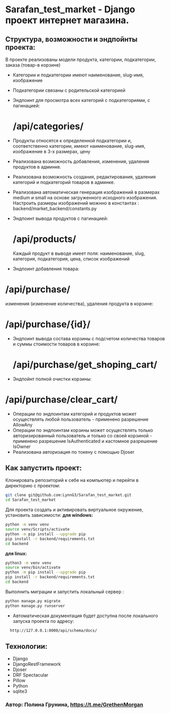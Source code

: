# Sarafan_test_market - Django проект интернет магазина.

## Структура, возможности и эндпойнты проекта:

В проекте реализованы модели продукта, категории, подкатегории, заказа (товар-в корзине)

- Категории и подкатегории имеют наименование, slug-имя, изображение
- Подкатегории связаны с родительской категорией
- Эндпоинт для просмотра всех категорий с подкатегориями, с пагинацией:
  # /api/categories/

- Продукты относятся к определенной подкатегории и, соответственно категории,
  имеют наименование, slug-имя, изображение в 3-х размерах, цену
- Реализована возможность добавления, изменения, удаления продуктов в админке.
- Реализована возможность создания, редактирования, удаления категорий и подкатегорий товаров в админке.
- Реализована автоматическая генерация изображений
  в размерах medium и small на основе загруженного исходного изображения.
  Настроить размеры изображений можнно в константах : backend/market_backend/constants.py
- Эндпоинт вывода продуктов с пагинацией:
  # /api/products/
  Каждый продукт в выводе имеет поля: наименование, slug, категория, подкатегория, цена, список изображений
-	Эндпоинт добавления товара:
  # /api/purchase/
  изменения (изменение количества), удаления продукта в корзине:
  # /api/purchase/{id}/
- Эндпоинт вывода  состава корзины с подсчетом количества товаров
  и суммы стоимости товаров в корзине:
  # /api/purchase/get_shoping_cart/
-	Эндпойнт полной очистки корзины:
  # /api/purchase/clear_cart/
- Операции по эндпоинтам категорий и продуктов может осуществлять любой пользователь - применено разрешение AllowAny
-	Операции по эндпоинтам корзины может осуществлять только авторизированный пользователь
  и только со своей корзиной - применено разрешение IsAuthenticated и кастомное разрешение IsOwner 
-	Реализована авторизация по токену с помощью Djoser

    	  
## Как запустить проект:

Клонировать репозиторий к себе на компьютер и перейти в директорию с проектом:
```bash
git clone git@github.com:LynnG3/Sarafan_test_market.git
cd Sarafan_test_market
```
Для проекта создать и активировать виртуальное окружение, установить зависимости:
__для windows:__
```bash
python -m venv venv
source venv/Scripts/activate
python -m pip install --upgrade pip
pip install -r backend/requirements.txt
cd backend
```
__для linux:__
```bash
python3 -m venv venv
source venv/bin/activate
python -m pip install --upgrade pip
pip install -r backend/requirements.txt
cd backend
```
Выполнить миграции и запустить локальный сервер :
```bash
python manage.py migrate
python manage.py runserver
```
-	Автоматическая документация будет доступна после локального запуска проекта по адресу:
  ```bash
	http://127.0.0.1:8000/api/schema/docs/
  ```
## Технологии:
 - Django
 - DjangoRestFramework
 - Djoser
 - DRF Spectacular
 - Pillow
 - Python
 - sqlite3
   
### Автор: Полина Грунина, https://t.me/GrethenMorgan 
